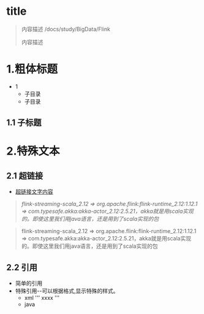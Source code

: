 # title
> 内容描述 /docs/study/BigData/Flink
> 
> 内容描述

# 1.粗体标题
+ 1
  + 子目录
  + 子目录

## 1.1 子标题

# 2.特殊文本
## 2.1 超链接
+ [超链接文字内容](https://www.baidu.com)

> *flink-streaming-scala_2.12 => org.apache.flink:flink-runtime_2.12:1.12.1 => com.typesafe.akka:akka-actor_2.12:2.5.21，akka就是用scala实现的。即使这里我们用java语言，还是用到了scala实现的包*

> flink-streaming-scala_2.12 => org.apache.flink:flink-runtime_2.12:1.12.1 => com.typesafe.akka:akka-actor_2.12:2.5.21，akka就是用scala实现的。即使这里我们用java语言，还是用到了scala实现的包

## 2.2 引用
+ 简单的引用
+ 特殊引用--可以根据格式,显示特殊的样式。
  + xml
  ''' xxxx '''
  + java
